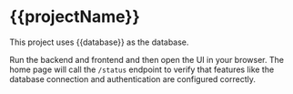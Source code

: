 # {{projectName}}

This project uses {{database}} as the database.

Run the backend and frontend and then open the UI in your browser. The home page
will call the `/status` endpoint to verify that features like the database
connection and authentication are configured correctly.
